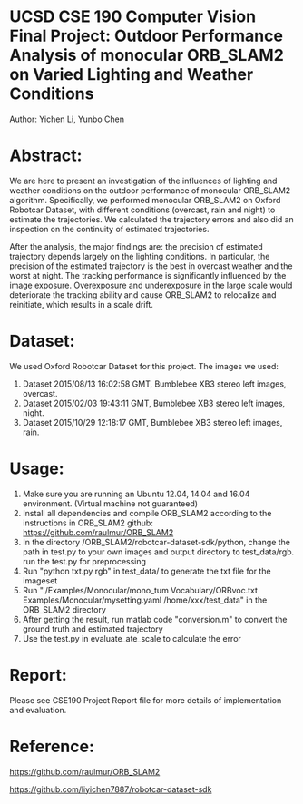 UCSD CSE 190 Computer Vision Final Project: Outdoor Performance Analysis of monocular ORB_SLAM2 on Varied Lighting and Weather Conditions
=======================================================

Author: Yichen Li, Yunbo Chen


Abstract:
=======================================================

We are here to present an investigation of the influences of lighting and weather conditions on the outdoor performance of monocular ORB_SLAM2 algorithm. Specifically, we performed monocular ORB_SLAM2 on Oxford Robotcar Dataset, with different conditions (overcast, rain and night) to estimate the trajectories. We calculated the trajectory errors and also did an inspection on the continuity of estimated trajectories. 

After the analysis, the major findings are: the precision of estimated trajectory depends largely on the lighting conditions. In particular, the precision of the estimated trajectory is the best in overcast weather and the worst at night. The tracking performance is significantly influenced by the image exposure. Overexposure and underexposure in the large scale would deteriorate the tracking ability and cause ORB_SLAM2 to relocalize and reinitiate, which results in a scale drift.


Dataset:
=======================================================

We used Oxford Robotcar Dataset for this project. 
The images we used:
1. Dataset 2015/08/13 16:02:58 GMT, Bumblebee XB3 stereo left images, overcast. 
2. Dataset 2015/02/03 19:43:11 GMT, Bumblebee XB3 stereo left images, night.
3. Dataset 2015/10/29 12:18:17 GMT, Bumblebee XB3 stereo left images, rain.


Usage:
=======================================================

1. Make sure you are running an Ubuntu 12.04, 14.04 and 16.04 environment. (Virtual machine not guaranteed)
2. Install all dependencies and compile ORB_SLAM2 according to the instructions in ORB_SLAM2 github: https://github.com/raulmur/ORB_SLAM2
3. In the directory /ORB_SLAM2/robotcar-dataset-sdk/python, change the path in test.py to your own images and output directory to test_data/rgb. run the test.py for preprocessing
4. Run "python txt.py rgb" in test_data/ to generate the txt file for the imageset
5. Run "./Examples/Monocular/mono_tum Vocabulary/ORBvoc.txt Examples/Monocular/mysetting.yaml /home/xxx/test_data" in the ORB_SLAM2 directory
6. After getting the result, run matlab code "conversion.m" to convert the ground truth and estimated trajectory
7. Use the test.py in evaluate_ate_scale to calculate the error

Report:
=======================================================

Please see CSE190 Project Report file for more details of implementation and evaluation.


Reference:
=======================================================

https://github.com/raulmur/ORB_SLAM2

https://github.com/liyichen7887/robotcar-dataset-sdk
